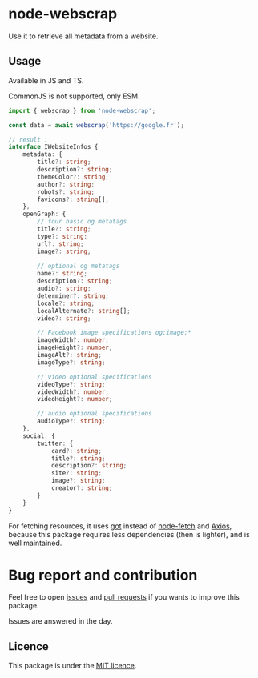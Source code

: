 # node-webscrap

Use it to retrieve all metadata from a website.

## Usage

Available in JS and TS.

CommonJS is not supported, only ESM.

```ts
import { webscrap } from 'node-webscrap';

const data = await webscrap('https://google.fr');

// result :
interface IWebsiteInfos {
    metadata: {
        title?: string;
        description?: string;
        themeColor?: string;
        author?: string;
        robots?: string;
        favicons?: string[];
    },
    openGraph: {
        // four basic og metatags
        title?: string;
        type?: string;
        url?: string;
        image?: string;
        
        // optional og metatags
        name?: string;
        description?: string;
        audio?: string;
        determiner?: string;
        locale?: string;
        localAlternate?: string[];
        video?: string;

        // Facebook image specifications og:image:*
        imageWidth?: number;
        imageHeight?: number;
        imageAlt?: string;
        imageType?: string;

        // video optional specifications
        videoType?: string;
        videoWidth?: number;
        videoHeight?: number;

        // audio optional specifications
        audioType?: string;
    },
    social: {
        twitter: {
            card?: string;
            title?: string;
            description?: string;
            site?: string;
            image?: string;
            creator?: string;
        }
    }
}
```

For fetching resources, it uses [got](https://www.npmjs.com/package/got) instead of [node-fetch](https://www.npmjs.com/package/node-fetch) and [Axios](https://www.npmjs.com/package/axios), because this package requires less dependencies (then is lighter), and is well maintained.


# Bug report and contribution

Feel free to open [issues](https://github.com/NoxFly/node-webscrap/issues) and [pull requests](https://github.com/NoxFly/node-webscrap/pulls) if you wants to improve this package.

Issues are answered in the day.


## Licence

This package is under the [MIT licence](./LICENCE).